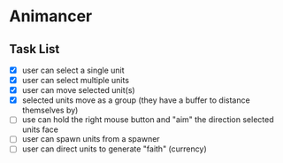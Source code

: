 # Animancer

## Task List
- [x] user can select a single unit
- [x] user can select multiple units
- [x] user can move selected unit(s)
- [x] selected units move as a group (they have a buffer to distance themselves by)
- [ ] use can hold the right mouse button and "aim" the direction selected units face
- [ ] user can spawn units from a spawner
- [ ] user can direct units to generate "faith" (currency)